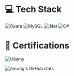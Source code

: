
# 💻 Tech Stack

![Opera](https://img.shields.io/badge/Opera-FF1B2D?style=for-the-badge&logo=Opera&logoColor=white) ![MySQL](https://img.shields.io/badge/mysql-%2300f.svg?style=for-the-badge&logo=mysql&logoColor=white) ![.Net](https://img.shields.io/badge/.NET-5C2D91?style=for-the-badge&logo=.net&logoColor=white) ![C#](https://img.shields.io/badge/c%23-%23239120.svg?style=for-the-badge&logo=c-sharp&logoColor=white)

# 📖 Certifications

![Udemy](https://img.shields.io/badge/Udemy-A435F0?style=for-the-badge&logo=Udemy&logoColor=white) 

![Anurag's GitHub stats](https://github-readme-stats.vercel.app/api?username=GustavoEyroff&show_icons=true&theme=transparent)
